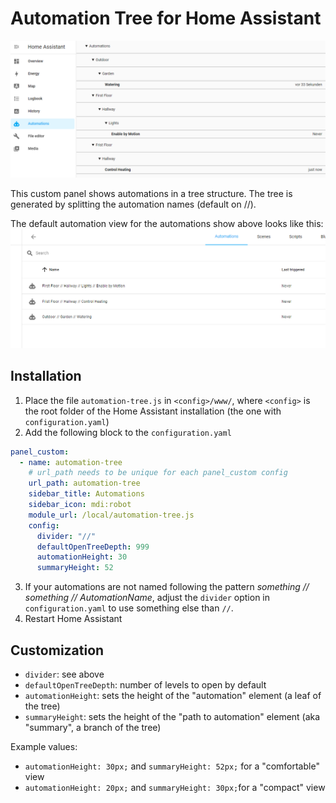# Automation Tree for Home Assistant

![](/automation-tree-screenshot.png)

This custom panel shows automations in a tree structure. The tree is generated
by splitting the automation names (default on //).

The default automation view for the automations show above looks like this:
![](/automation-screenshot.png)

## Installation

1. Place the file `automation-tree.js` in `<config>/www/`, where `<config>` is
   the root folder of the Home Assistant installation (the one with
   `configuration.yaml`)
2. Add the following block to the `configuration.yaml`

```yaml
panel_custom:
  - name: automation-tree
    # url_path needs to be unique for each panel_custom config
    url_path: automation-tree
    sidebar_title: Automations
    sidebar_icon: mdi:robot
    module_url: /local/automation-tree.js
    config:
      divider: "//"
      defaultOpenTreeDepth: 999
      automationHeight: 30
      summaryHeight: 52
```

3. If your automations are not named following the pattern _something //
   something // AutomationName_, adjust the `divider` option in
   `configuration.yaml` to use something else than `//`.
4. Restart Home Assistant

## Customization

- `divider`: see above
- `defaultOpenTreeDepth`: number of levels to open by default
- `automationHeight`: sets the height of the "automation" element (a leaf of the
  tree)
- `summaryHeight`: sets the height of the "path to automation" element (aka
  "summary", a branch of the tree)

Example values:

- `automationHeight: 30px;` and `summaryHeight: 52px;` for a "comfortable" view
- `automationHeight: 20px;` and `summaryHeight: 30px;`for a "compact" view
